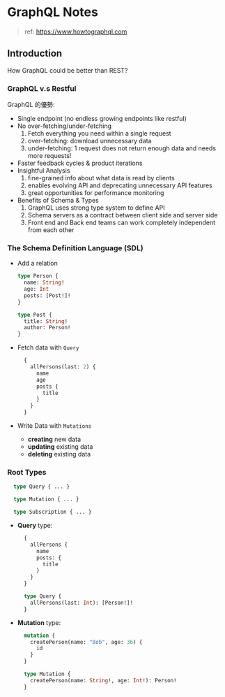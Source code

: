 # GraphQL Notes
> ref: https://www.howtographql.com

## Introduction

How GraphQL could be better than REST?

### GraphQL v.s Restful

GraphQL 的優勢:

* Single endpoint (no endless growing endpoints like restful)
* No over-fetching/under-fetching
  1. Fetch everything you need within a single request
  2. over-fetching: download unnecessary data
  3. under-fetching: 1 request does not return enough data and needs more requests!
* Faster feedback cycles & product iterations
* Insightful Analysis
  1. fine-grained info about what data is read by clients
  2. enables evolving API and deprecating unnecessary API features
  3. great opportunities for performance monitoring
* Benefits of Schema & Types
  1. GraphQL uses strong type system to define API
  2. Schema servers as a contract between client side and server side
  3. Front end and Back end teams can work completely independent from each other

### The Schema Definition Language (SDL)

* Add a relation

  ```graphql
  type Person {
    name: String!
    age: Int
    posts: [Post!]!
  }

  type Post {
    title: String!
    author: Person!
  }
  ```

* Fetch data with `Query`

  ```graphql
    {
      allPersons(last: 2) {
        name
        age
        posts {
          title
        }
      }
    }
  ```

* Write Data with `Mutations`
  * **creating** new data
  * **updating** existing data
  * **deleting** existing data

### Root Types

```graphql
  type Query { ... }

  type Mutation { ... }

  type Subscription { ... }
```

* **Query** type:

  ```graphql
    {
      allPersons {
        name
        posts: {
          title
        }
      }
    }

    type Query {
      allPersons(last: Int): [Person!]!
    }
  ```

* **Mutation** type:

  ```graphql
    mutation {
      createPerson(name: "Bob", age: 36) {
        id
      }
    }

    type Mutation {
      createPerson(name: String!, age: Int!): Person!
    }
  ```